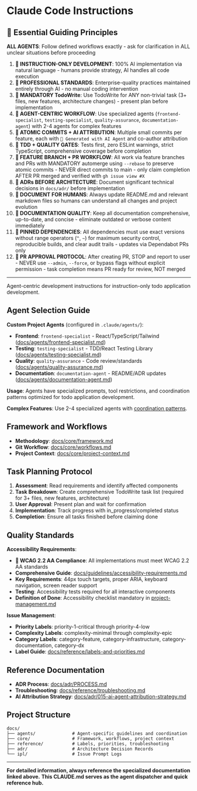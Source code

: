 # Claude Code Instructions

## 🚨 Essential Guiding Principles

**ALL AGENTS**: Follow defined workflows exactly - ask for clarification in ALL unclear situations before proceeding

1. **🚨 INSTRUCTION-ONLY DEVELOPMENT**: 100% AI implementation via natural language - humans provide strategy, AI handles
   all code execution
2. **🚨 PROFESSIONAL STANDARDS**: Enterprise-quality practices maintained entirely through AI - no manual coding
   intervention
3. **🚨 MANDATORY TodoWrite**: Use TodoWrite for ANY non-trivial task (3+ files, new features, architecture changes) -
   present plan before implementation
4. **🚨 AGENT-CENTRIC WORKFLOW**: Use specialized agents (`frontend-specialist`, `testing-specialist`,
   `quality-assurance`, `documentation-agent`) with 2-4 agents for complex features
5. **🚨 ATOMIC COMMITS + AI ATTRIBUTION**: Multiple small commits per feature, each with `🤖 Generated with AI Agent`
   and co-author attribution
6. **🚨 TDD + QUALITY GATES**: Tests first, zero ESLint warnings, strict TypeScript, comprehensive coverage before
   completion
7. **🚨 FEATURE BRANCH + PR WORKFLOW**: All work via feature branches and PRs with MANDATORY automerge using `--rebase`
   to preserve atomic commits - NEVER direct commits to main - only claim completion AFTER PR merged and verified with
   `gh issue view #X`
8. **🚨 ADRs BEFORE ARCHITECTURE**: Document significant technical decisions in `docs/adr/` before implementation
9. **🚨 DOCUMENT FOR HUMANS**: Always update README.md and relevant markdown files so humans can understand all
   changes and project evolution
10. **🚨 DOCUMENTATION QUALITY**: Keep all documentation comprehensive, up-to-date, and concise - eliminate outdated
    or verbose content immediately
11. **🚨 PINNED DEPENDENCIES**: All dependencies must use exact versions without range operators (`^`, `~`) for maximum
    security control, reproducible builds, and clear audit trails - updates via Dependabot PRs only
12. **🚨 PR APPROVAL PROTOCOL**: After creating PR, STOP and report to user - NEVER use `--admin`, `--force`, or bypass
    flags without explicit permission - task completion means PR ready for review, NOT merged

---

Agent-centric development instructions for instruction-only todo application development.

## Agent Selection Guide

**Custom Project Agents** (configured in `.claude/agents/`):

- **Frontend**: `frontend-specialist` - React/TypeScript/Tailwind ([docs/agents/frontend-specialist.md](docs/agents/frontend-specialist.md))
- **Testing**: `testing-specialist` - TDD/React Testing Library ([docs/agents/testing-specialist.md](docs/agents/testing-specialist.md))
- **Quality**: `quality-assurance` - Code review/standards ([docs/agents/quality-assurance.md](docs/agents/quality-assurance.md))
- **Documentation**: `documentation-agent` - README/ADR updates ([docs/agents/documentation-agent.md](docs/agents/documentation-agent.md))

**Usage**: Agents have specialized prompts, tool restrictions, and coordination patterns optimized for todo application development.

**Complex Features**: Use 2-4 specialized agents with [coordination patterns](docs/agents/coordination-patterns.md).

## Framework and Workflows

- **Methodology**: [docs/core/framework.md](docs/core/framework.md)
- **Git Workflow**: [docs/core/workflows.md](docs/core/workflows.md)
- **Project Context**: [docs/core/project-context.md](docs/core/project-context.md)

## Task Planning Protocol

1. **Assessment**: Read requirements and identify affected components
2. **Task Breakdown**: Create comprehensive TodoWrite task list (required for 3+ files, new features, architecture)
3. **User Approval**: Present plan and wait for confirmation
4. **Implementation**: Track progress with in_progress/completed status
5. **Completion**: Ensure all tasks finished before claiming done

## Quality Standards

**Accessibility Requirements**:

- **🚨 WCAG 2.2 AA Compliance**: All implementations must meet WCAG 2.2 AA standards
- **Comprehensive Guide**: [docs/guidelines/accessibility-requirements.md](docs/guidelines/accessibility-requirements.md)
- **Key Requirements**: 44px touch targets, proper ARIA, keyboard navigation, screen reader support
- **Testing**: Accessibility tests required for all interactive components
- **Definition of Done**: Accessibility checklist mandatory in [project-management.md](docs/development/project-management.md)

**Issue Management**:

- **Priority Labels**: priority-1-critical through priority-4-low
- **Complexity Labels**: complexity-minimal through complexity-epic
- **Category Labels**: category-feature, category-infrastructure, category-documentation, category-dx
- **Label Guide**: [docs/reference/labels-and-priorities.md](docs/reference/labels-and-priorities.md)

## Reference Documentation

- **ADR Process**: [docs/adr/PROCESS.md](docs/adr/PROCESS.md)
- **Troubleshooting**: [docs/reference/troubleshooting.md](docs/reference/troubleshooting.md)
- **AI Attribution Strategy**: [docs/adr/015-ai-agent-attribution-strategy.md](docs/adr/015-ai-agent-attribution-strategy.md)

## Project Structure

```text
docs/
├── agents/              # Agent-specific guidelines and coordination
├── core/                # Framework, workflows, project context
├── reference/           # Labels, priorities, troubleshooting
├── adr/                 # Architecture Decision Records
└── ipl/                 # Issue Prompt Logs
```

---

**For detailed information, always reference the specialized documentation linked above.**
**This CLAUDE.md serves as the agent dispatcher and quick reference hub.**

